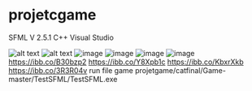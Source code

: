 # projetcgame

SFML V 2.5.1  C++ Visual Studio

![alt text](https://github.com/atthana/grassroot-engineer.com/blob/master/grassroot-engineer.JPG)
![alt text](https://github.com/ochiovip/projetcgame/c001.PNG)
![image](https://github.com/ochiovip/projetcgame/c001.JPG)
![image](https://github.com/ochiovip/c001.PNG)
![image](https://github.com/projetcgame/c001.PNG)
![image](https://ibb.co/B30bzp2.jpg)
https://ibb.co/B30bzp2
https://ibb.co/Y8Xpb1c
https://ibb.co/KbxrXkb
https://ibb.co/3R3R04v
run file  game projetgame/catfinal/Game-master/TestSFML/TestSFML.exe
